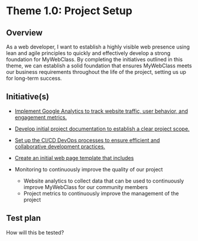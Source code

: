 # Theme 1.0: Project Setup
## Overview
As a web developer, I want to establish a highly visible web presence using lean and agile principles to quickly and 
effectively develop a strong foundation for MyWebClass. By completing the initiatives outlined in this theme, we can 
establish a solid foundation that ensures MyWebClass meets our business requirements throughout the life of the project,
setting us up for long-term success.
## Initiative(s)

* [Implement Google Analytics to track website traffic, user behavior, and engagement metrics.](initiatives/initiative_Google_Analytics.md)
* [Develop initial project documentation to establish a clear project scope.](initiatives/documentation_initiative.md)
* [Set up the CI/CD DevOps processes to ensure efficient and collaborative development practices.](initiatives/initiative_devops.md)
* [Create an initial web page template that includes](initiatives/initiative_webpage_template.md)

* Monitoring to continuously improve the quality of our project
  * Website analytics to collect data that can be used to continuously improve MyWebClass for our community members
  * Project metrics to continuously improve the management of the project

## Test plan
How will this be tested?
